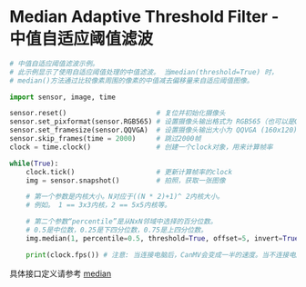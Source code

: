 Median Adaptive Threshold Filter - 中值自适应阈值滤波
=======================================================

```python
# 中值自适应阈值滤波示例。
# 此示例显示了使用自适应阈值处理的中值滤波。 当median(threshold=True) 时，
# median()方法通过比较像素周围的像素的中值减去偏移量来自适应阈值图像。

import sensor, image, time

sensor.reset()                      # 复位并初始化摄像头
sensor.set_pixformat(sensor.RGB565) # 设置摄像头输出格式为 RGB565（也可以是GRAYSCALE）
sensor.set_framesize(sensor.QQVGA)  # 设置摄像头输出大小为 QQVGA (160x120)
sensor.skip_frames(time = 2000)     # 跳过2000帧
clock = time.clock()                # 创建一个clock对象，用来计算帧率

while(True):
    clock.tick()                    # 更新计算帧率的clock
    img = sensor.snapshot()         # 拍照，获取一张图像

    # 第一个参数是内核大小。N对应于((N * 2)+1)^ 2内核大小。 
    # 例如。 1 == 3x3内核，2 == 5x5内核等。

    # 第二个参数“percentile”是从NxN邻域中选择的百分位数。 
    # 0.5是中位数，0.25是下四分位数，0.75是上四分位数。
    img.median(1, percentile=0.5, threshold=True, offset=5, invert=True)

    print(clock.fps()) # 注意: 当连接电脑后，CanMV会变成一半的速度。当不连接电脑，帧率会增加。
```

具体接口定义请参考 [median](../../library/canmv/image.md#median)
